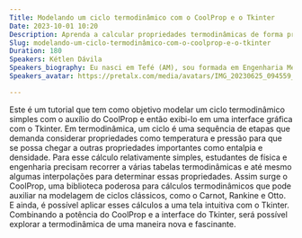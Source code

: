 ```yaml
---
Title: Modelando um ciclo termodinâmico com o CoolProp e o Tkinter
Date: 2023-10-01 10:20
Description: Aprenda a calcular propriedades termodinâmicas de forma prática com CoolProp, explore a modelagem de ciclos termodinâmicos e visualize os resultados em uma interface gráfica interativa com Tkinter.
Slug: modelando-um-ciclo-termodinâmico-com-o-coolprop-e-o-tkinter
Duration: 180
Speakers: Kétlen Dávila
Speakers_biography: Eu nasci em Tefé (AM), sou formada em Engenharia Mecânica pela Universidade Federal do Amazonas e atuo como Data Analyst. Conheci a linguagem Python há 10 anos e tem ficado cada vez mais divertido.
Speakers_avatar: https://pretalx.com/media/avatars/IMG_20230625_094559_fL37F2j.jpg

---
```


Este é um tutorial que tem como objetivo modelar um ciclo termodinâmico simples com o auxílio do CoolProp e então exibi-lo em uma interface gráfica com o Tkinter. 
Em termodinâmica, um ciclo é uma sequência de etapas que demanda considerar propriedades como temperatura e pressão para que se possa chegar a outras propriedades importantes como entalpia e densidade.
Para esse cálculo relativamente simples, estudantes de física e engenharia precisam recorrer a várias tabelas termodinâmicas e até mesmo algumas interpolações para determinar essas propriedades. 
Assim surge o CoolProp, uma biblioteca poderosa para cálculos termodinâmicos que pode auxiliar na modelagem de ciclos clássicos, como o Carnot, Rankine e Otto. E ainda, é possível aplicar esses cálculos a uma tela intuitiva com o Tkinter. 
Combinando a potência do CoolProp e a interface do Tkinter, será possível explorar a termodinâmica de uma maneira nova e fascinante.